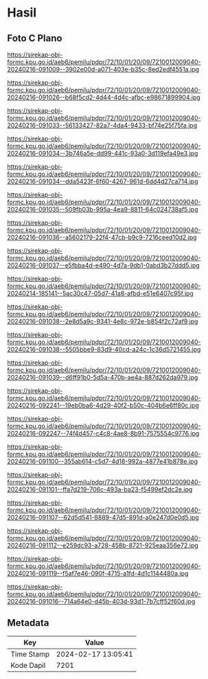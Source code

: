 # Hasil

## Foto C Plano

https://sirekap-obj-formc.kpu.go.id/aeb6/pemilu/pdpr/72/10/01/20/09/7210012009040-20240216-091009--3902e00d-a071-403e-b35c-8ed2edf4551a.jpg

https://sirekap-obj-formc.kpu.go.id/aeb6/pemilu/pdpr/72/10/01/20/09/7210012009040-20240216-091026--b68f5cd2-4d44-4d4c-afbc-e98671899904.jpg

https://sirekap-obj-formc.kpu.go.id/aeb6/pemilu/pdpr/72/10/01/20/09/7210012009040-20240216-091033--56133427-82a7-4da4-9433-bf74e25f75fa.jpg

https://sirekap-obj-formc.kpu.go.id/aeb6/pemilu/pdpr/72/10/01/20/09/7210012009040-20240216-091034--3b746a5e-dd99-441c-93a0-3d119efa49e3.jpg

https://sirekap-obj-formc.kpu.go.id/aeb6/pemilu/pdpr/72/10/01/20/09/7210012009040-20240216-091034--dda5423f-6f60-4267-961d-6dd4d27ca714.jpg

https://sirekap-obj-formc.kpu.go.id/aeb6/pemilu/pdpr/72/10/01/20/09/7210012009040-20240216-091035--509fb03b-995a-4ea9-8811-64c024738af5.jpg

https://sirekap-obj-formc.kpu.go.id/aeb6/pemilu/pdpr/72/10/01/20/09/7210012009040-20240216-091036--a5602179-22f4-47cb-b9c9-7216ceed10d2.jpg

https://sirekap-obj-formc.kpu.go.id/aeb6/pemilu/pdpr/72/10/01/20/09/7210012009040-20240216-091037--e5fbba4d-e490-4d7a-9db1-0abd3b27ddd5.jpg

https://sirekap-obj-formc.kpu.go.id/aeb6/pemilu/pdpr/72/10/01/20/09/7210012009040-20240214-185141--5ac30c47-05d7-41a8-afbd-e51e6407c95f.jpg

https://sirekap-obj-formc.kpu.go.id/aeb6/pemilu/pdpr/72/10/01/20/09/7210012009040-20240216-091038--2e8d5a9c-9341-4e8c-972e-b854f2c72af9.jpg

https://sirekap-obj-formc.kpu.go.id/aeb6/pemilu/pdpr/72/10/01/20/09/7210012009040-20240216-091038--5505bbe9-83d9-40cd-a24c-1c36d5721455.jpg

https://sirekap-obj-formc.kpu.go.id/aeb6/pemilu/pdpr/72/10/01/20/09/7210012009040-20240216-091039--d6ff91b0-5d5a-470b-ae4a-887d262da979.jpg

https://sirekap-obj-formc.kpu.go.id/aeb6/pemilu/pdpr/72/10/01/20/09/7210012009040-20240216-092241--19eb0ba6-4d29-40f2-b50c-404b6e6ff80c.jpg

https://sirekap-obj-formc.kpu.go.id/aeb6/pemilu/pdpr/72/10/01/20/09/7210012009040-20240216-092247--74f4d457-c4c8-4ae8-8b91-7575554c9776.jpg

https://sirekap-obj-formc.kpu.go.id/aeb6/pemilu/pdpr/72/10/01/20/09/7210012009040-20240216-091100--355ab614-c5d7-4d18-992a-4877e41b878e.jpg

https://sirekap-obj-formc.kpu.go.id/aeb6/pemilu/pdpr/72/10/01/20/09/7210012009040-20240216-091101--ffa7d219-706c-493a-ba23-f5499ef2dc2e.jpg

https://sirekap-obj-formc.kpu.go.id/aeb6/pemilu/pdpr/72/10/01/20/09/7210012009040-20240216-091107--62d5d541-8889-47d5-891d-a0e247d0e0d5.jpg

https://sirekap-obj-formc.kpu.go.id/aeb6/pemilu/pdpr/72/10/01/20/09/7210012009040-20240216-091112--e259dc93-a728-458b-8721-925eaa356e72.jpg

https://sirekap-obj-formc.kpu.go.id/aeb6/pemilu/pdpr/72/10/01/20/09/7210012009040-20240216-091119--f5af7e46-090f-4715-a1fd-4d1c1144480a.jpg

https://sirekap-obj-formc.kpu.go.id/aeb6/pemilu/pdpr/72/10/01/20/09/7210012009040-20240216-091016--714a64e0-d45b-403d-93d1-7b7cff52f60d.jpg


## Metadata

| Key        | Value               |
| ---------- | ------------------- |
| Time Stamp | 2024-02-17 13:05:41 |
| Kode Dapil | 7201                |



